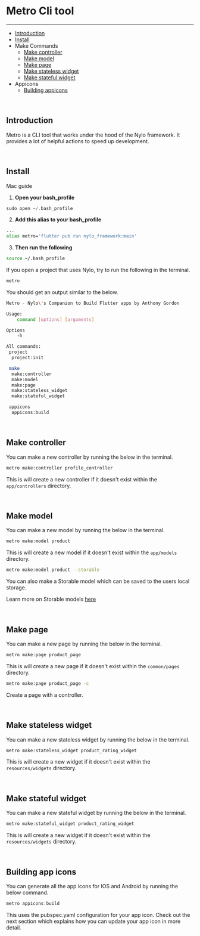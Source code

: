 # Metro Cli tool

---

<a name="section-1"></a>
- [Introduction](#introduction "Introduction")
- [Install](#install "Installing Metro Alias for Nylo")
- Make Commands
  - [Make controller](#make-controller "Make a new controller with Metro")
  - [Make model](#make-model "Make a new model with Metro")
  - [Make page](#make-page "Make a new page with Metro")
  - [Make stateless widget](#make-stateless-widget "Make a new stateless widget with Metro")
  - [Make stateful widget](#make-stateful-widget "Make a new stateful widget with Metro")
- Appicons
  - [Building appicons](#build-app-icons "Building app icons with Metro")


<a name="introduction"></a>
<br>
## Introduction

Metro is a CLI tool that works under the hood of the Nylo framework. 
It provides a lot of helpful actions to speed up development.

<a name="install"></a>
<br>
## Install

Mac guide

1. **Open your bash\_profile**

``` dart
sudo open ~/.bash_profile
```

2. **Add this alias to your bash\_profile**
``` bash
...
alias metro='flutter pub run nylo_framework:main'
```

3. **Then run the following**
``` bash
source ~/.bash_profile
```

If you open a project that uses Nylo, try to run the following in the terminal.

``` bash
metro
```

You should get an output similar to the below.

``` bash
Metro - Nylo\'s Companion to Build Flutter apps by Anthony Gordon

Usage: 
    command [options] [arguments]

Options
    -h

All commands:
 project
  project:init

 make
  make:controller
  make:model
  make:page
  make:stateless_widget
  make:stateful_widget

 appicons
  appicons:build
```

<a name="make-controller"></a>
<br>

## Make controller

You can make a new controller by running the below in the terminal.

``` bash
metro make:controller profile_controller
```

This is will create a new controller if it doesn't exist within the `app/controllers` directory.

<a name="make-model"></a>
<br>

## Make model

You can make a new model by running the below in the terminal.

``` bash
metro make:model product
```

This is will create a new model if it doesn't exist within the `app/models` directory.

``` bash
metro make:model product --storable
```
You can also make a Storable model which can be saved to the users local storage.

Learn more on Storable models [here](/docs/1.x/storage)


<a name="make-page"></a>
<br>

## Make page

You can make a new page by running the below in the terminal.

``` bash
metro make:page product_page
```

This is will create a new page if it doesn't exist within the `common/pages` directory.

``` bash
metro make:page product_page -c
```

Create a page with a controller.

<a name="make-stateless-widget"></a>
<br>

## Make stateless widget

You can make a new stateless widget by running the below in the terminal.

``` bash
metro make:stateless_widget product_rating_widget
```

This is will create a new widget if it doesn't exist within the `resources/widgets` directory.

<a name="make-stateful-widget"></a>
<br>

## Make stateful widget

You can make a new stateful widget by running the below in the terminal.

``` bash
metro make:stateful_widget product_rating_widget
```

This is will create a new widget if it doesn't exist within the `resources/widgets` directory.


<a name="build-app-icons"></a>
<br>

## Building app icons

You can generate all the app icons for IOS and Android by running the below command.

``` dart
metro appicons:build
```

This uses the pubspec.yaml configuration for your app icon. Check out the next section which explains how you can update your app icon in more detail.
